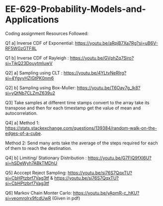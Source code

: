 # EE-629-Probability-Models-and-Applications

Coding assignment Resources Followed:

Q1 a] Inverse CDF of Exponential: https://youtu.be/aRpjB7Xa7Rg?si=uB6V-RF5WGzGTF8L 

Q1 b] Inverse CDF of Rayleigh   : https://youtu.be/GVphZq7Siro?si=TikQ23DouytmIuwV

Q2] a] Sampling using CLT : https://youtu.be/4YLtvNeRIrg?si=4YgyvHZIGtPK0nm6

Q2] b] Sampling using Box-Muller: https://youtu.be/T6Oay7g_Ik8?si=yQtNb7CLZmZ639u2

Q3] Take samples at different time stamps convert to the array take its transpose and then for each timestamp get the value of mean and autocorrelation.

Q4] a] Method 1: https://stats.stackexchange.com/questions/139384/random-walk-on-the-edges-of-a-cube.

Method 2: Send many ants take the average of the steps required for each of them to reach the destination.
    
Q4] b] Limiting/ Stationary Distribution : https://youtu.be/G7FIQ9fXl6U?si=hSDeWyh7ABkTMDhU

Q5] Acccept Reject Sampling: https://youtu.be/si76S7QqxTU?si=CbHPtzbrf7Vag3tf  &   https://youtu.be/si76S7QqxTU?si=CbHPtzbrf7Vag3tf

Q6] Markov Chain Monter Carlo: https://youtu.be/yApmR-c_hKU?si=veomroIrx9fcdUwR (Given in pdf)
                            
    

